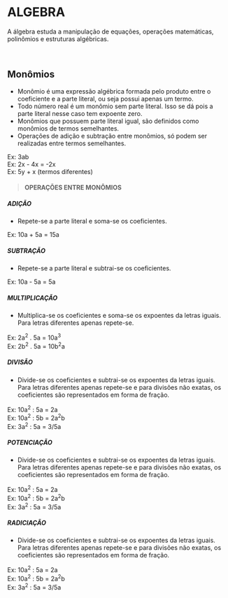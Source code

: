 # ALGEBRA
A álgebra estuda a manipulação de equações, operações matemáticas, polinômios e estruturas algébricas.

<br>

## Monômios
* Monômio é uma expressão algébrica formada pelo produto entre o coeficiente e a parte literal, ou seja possui apenas um termo.
* Todo número real é um monômio sem parte literal. Isso se dá pois a parte literal nesse caso tem expoente zero.
* Monômios que possuem parte literal igual, são definidos como monômios de termos semelhantes.
* Operações de adição e subtração entre monômios, só podem ser realizadas entre termos semelhantes.

Ex: 3ab  
Ex: 2x - 4x = -2x  
Ex: 5y + x (termos diferentes)  

> #### OPERAÇÕES ENTRE MONÔMIOS

##### ADIÇÃO
* Repete-se a parte literal e soma-se os coeficientes.

Ex: 10a + 5a = 15a  

##### SUBTRAÇÃO
* Repete-se a parte literal e subtrai-se os coeficientes.

Ex: 10a - 5a = 5a  

##### MULTIPLICAÇÃO
* Multiplica-se os coeficientes e soma-se os expoentes da letras iguais. Para letras diferentes apenas repete-se.

Ex: 2a<sup>2</sup> . 5a = 10a<sup>3</sup>  
Ex: 2b<sup>2</sup> . 5a = 10b<sup>2</sup>a  

##### DIVISÃO
* Divide-se os coeficientes e subtrai-se os expoentes da letras iguais. Para letras diferentes apenas repete-se e para divisões não exatas, os coeficientes são representados em forma de fração.

Ex: 10a<sup>2</sup> : 5a = 2a  
Ex: 10a<sup>2</sup> : 5b = 2a<sup>2</sup>b  
Ex: 3a<sup>2</sup> : 5a = 3/5a 

##### POTENCIAÇÃO
* Divide-se os coeficientes e subtrai-se os expoentes da letras iguais. Para letras diferentes apenas repete-se e para divisões não exatas, os coeficientes são representados em forma de fração.

Ex: 10a<sup>2</sup> : 5a = 2a  
Ex: 10a<sup>2</sup> : 5b = 2a<sup>2</sup>b  
Ex: 3a<sup>2</sup> : 5a = 3/5a 

##### RADICIAÇÃO
* Divide-se os coeficientes e subtrai-se os expoentes da letras iguais. Para letras diferentes apenas repete-se e para divisões não exatas, os coeficientes são representados em forma de fração.

Ex: 10a<sup>2</sup> : 5a = 2a  
Ex: 10a<sup>2</sup> : 5b = 2a<sup>2</sup>b  
Ex: 3a<sup>2</sup> : 5a = 3/5a 